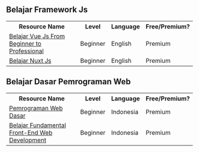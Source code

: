 ## Belajar Framework Js
<table>
  <tr>
    <th>Resource Name</th>
     <th>Level</th>
     <th>Language</th>
     <th>Free/Premium?</th>
  </tr>
  <tr>
    <td><a target="_blank" href="https://www.udemy.com/course/vuejs-from-beginner-to-professional/">Belajar Vue Js From Beginner to Professional</a></td>
     <td>Beginner</td>
     <td>English</td>
     <td>Premium</td>
  </tr>
  <tr>
    <td><a target="_blank" href="https://www.udemy.com/course/nuxtjs-vuejs-on-steroids/">Belajar Nuxt Js</a></td>
     <td>Beginner</td>
     <td>English</td>
     <td>Premium</td>
  </tr>
</table>

## Belajar Dasar Pemrograman Web
<table>
  <tr>
    <th>Resource Name</th>
     <th>Level</th>
     <th>Language</th>
     <th>Free/Premium?</th>
  </tr>
  <tr>
    <td><a target="_blank" href="https://www.dicoding.com/academies/123">Pemrograman Web Dasar</a></td>
     <td>Beginner</td>
     <td>Indonesia</td>
     <td>Premium</td>
  </tr>
  <tr>
    <td><a target="_blank" href="https://www.dicoding.com/academies/163">Belajar Fundamental Front-End Web Development</a></td>
     <td>Beginner</td>
     <td>Indonesia</td>
     <td>Premium</td>
  </tr>
</table>
